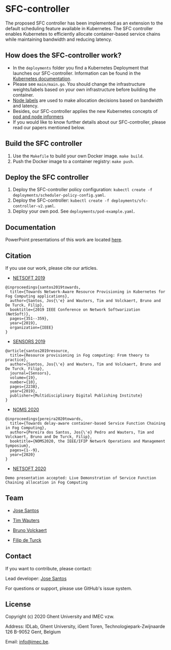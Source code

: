 # SFC-controller

The proposed SFC controller has been implemented as an extension to the default scheduling feature available in Kubernetes.
The SFC controller enables Kubernetes to efficiently allocate container-based service chains while maintaining bandwidth and
reducing latency.

## How does the SFC-controller work?
* In the `deployments` folder you find a Kubernetes Deployment that launches our SFC-controller. Information can be found in the [Kubernetes documentation](https://kubernetes.io/docs/tasks/administer-cluster/configure-multiple-schedulers/).
* Please see `main/main.go`. You should change the infrastructure weights/labels based on your own infrastructure before building the container.
* [Node labels](https://kubernetes.io/docs/concepts/overview/working-with-objects/labels/) are used to make allocation decisions based on bandwidth and latency.
* Besides, our SFC-controller applies the new Kubernetes concepts of [pod and node informers](https://medium.com/@muhammet.arslan/write-your-own-kubernetes-controller-with-informers-9920e8ab6f84)
* If you would like to know further details about our SFC-controller, please read our papers mentioned below. 
 
## Build the SFC controller
1. Use the `Makefile` to build your own Docker image. `make build`.
2. Push the Docker image to a container registry: `make push`.

## Deploy the SFC controller
1. Deploy the SFC-controller policy configuration: `kubectl create -f deployments/scheduler-policy-config.yaml`.
4. Deploy the SFC-controller: `kubectl create -f deployments/sfc-controller-v2.yaml`.
5. Deploy your own pod. See `deployments/pod-example.yaml`.

## Documentation

PowerPoint presentations of this work are located [here](/docs). 

## Citation

If you use our work, please cite our articles.

* [NETSOFT 2019](https://ieeexplore.ieee.org/abstract/document/8806671?casa_token=6wRBKx50acMAAAAA:PXBO3-OBe1T9cXOIQpDge_L_vtxSM8pc7wHzXhkmOHAPPOnyTZ8FKmBzORRXEOx1BbU5dBp_)

```
@inproceedings{santos2019towards,
  title={Towards Network-Aware Resource Provisioning in Kubernetes for Fog Computing applications},
  author={Santos, Jos{\'e} and Wauters, Tim and Volckaert, Bruno and De Turck, Filip},
  booktitle={2019 IEEE Conference on Network Softwarization (NetSoft)},
  pages={351--359},
  year={2019},
  organization={IEEE}
}
```

* [SENSORS 2019](https://www.mdpi.com/1424-8220/19/10/2238)

```
@article{santos2019resource,
  title={Resource provisioning in Fog computing: From theory to practice},
  author={Santos, Jos{\'e} and Wauters, Tim and Volckaert, Bruno and De Turck, Filip},
  journal={Sensors},
  volume={19},
  number={10},
  pages={2238},
  year={2019},
  publisher={Multidisciplinary Digital Publishing Institute}
}
```

* [NOMS 2020](https://biblio.ugent.be/publication/8659903)

```
@inproceedings{pereira2020towards,
  title={Towards delay-aware container-based Service Function Chaining in Fog Computing},
  author={Pereira dos Santos, Jos{\'e} Pedro and Wauters, Tim and Volckaert, Bruno and De Turck, Filip},
  booktitle={NOMS2020, the IEEE/IFIP Network Operations and Management Symposium},
  pages={1--9},
  year={2020}
}
```

* [NETSOFT 2020](https://netsoft2020.ieee-netsoft.org/)

```
Demo presentation accepted: Live Demonstration of Service Function Chaining allocation in Fog Computing
```

## Team

* [Jose Santos](https://scholar.google.com/citations?hl=en&user=57EIYWcAAAAJ)

* [Tim Wauters](https://scholar.google.com/citations?hl=en&user=Kvxp9iYAAAAJ)

* [Bruno Volckaert](https://scholar.google.com/citations?hl=en&user=NIILGOMAAAAJ)

* [Filip de Turck](https://scholar.google.com/citations?hl=en&user=-HXXnmEAAAAJ)

## Contact

If you want to contribute, please contact:

Lead developer: [Jose Santos](https://github.com/jpedro1992/)

For questions or support, please use GitHub's issue system.

## License

Copyright (c) 2020 Ghent University and IMEC vzw.

Address: IDLab, Ghent University, iGent Toren, Technologiepark-Zwijnaarde 126 B-9052 Gent, Belgium 

Email: info@imec.be.
